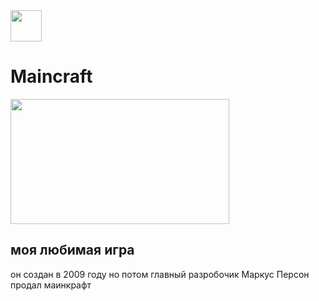 <html>
    <title>minecraft</title>
    <body>  
            <heder><img src="https://drive.google.com/file/d/1LYkD5rwUGLMoRzpIWVStbTpCeIW1p_sp/view?usp=sharing" width="50px" height="50px/"></heder>
        <main>
            <h1>Maincraft</h1>
            <img src="https://drive.google.com/file/d/1DYuEW_wLdxzXMaLEi6vLae_VTh_Ecw6h/view?usp=sharing" width="350px" height="200px"/>
            <h2>моя любимая игра</h2>
            <p>он создан в 2009 году но потом главный разробочик Маркус Персон продал
             маинкрафт</p>
         </main>
    </body>
</html>
